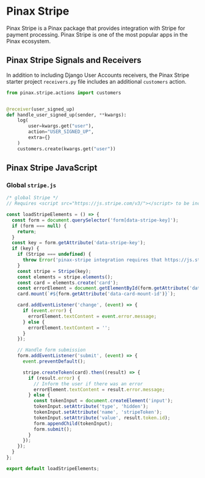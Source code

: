# Pinax Stripe

Pinax Stripe is a Pinax package that provides integration with Stripe for payment processing. Pinax Stripe is one of the most popular apps in the Pinax ecosystem.

## Pinax Stripe Signals and Receivers

In addition to including Django User Accounts receivers, the Pinax Stripe starter project ```receivers.py``` file includes an additional ```customers``` action.

```python
from pinax.stripe.actions import customers


@receiver(user_signed_up)
def handle_user_signed_up(sender, **kwargs):
    log(
        user=kwargs.get("user"),
        action="USER_SIGNED_UP",
        extra={}
    )
    customers.create(kwargs.get("user"))
```

## Pinax Stripe JavaScript

### Global ```stripe.js```

<!--
https://github.com/pinax/pinax-starter-projects/blob/<project_name>/static/src/js/apps/pinax-stripe.js
-->

```javascript
/* global Stripe */
// Requires <script src="https://js.stripe.com/v3/"></script> to be included in your page

const loadStripeElements = () => {
  const form = document.querySelector('form[data-stripe-key]');
  if (form === null) {
    return;
  }
  const key = form.getAttribute('data-stripe-key');
  if (key) {
    if (Stripe === undefined) {
      throw Error('pinax-stripe integration requires that https://js.stripe.com/v3/ is loaded in a script tag in your page.');
    }
    const stripe = Stripe(key);
    const elements = stripe.elements();
    const card = elements.create('card');
    const errorElement = document.getElementById(form.getAttribute('data-card-errors-id'));
    card.mount(`#${form.getAttribute('data-card-mount-id')}`);

    card.addEventListener('change', (event) => {
      if (event.error) {
        errorElement.textContent = event.error.message;
      } else {
        errorElement.textContent = '';
      }
    });

    // Handle form submission
    form.addEventListener('submit', (event) => {
      event.preventDefault();

      stripe.createToken(card).then((result) => {
        if (result.error) {
          // Inform the user if there was an error
          errorElement.textContent = result.error.message;
        } else {
          const tokenInput = document.createElement('input');
          tokenInput.setAttribute('type', 'hidden');
          tokenInput.setAttribute('name', 'stripeToken');
          tokenInput.setAttribute('value', result.token.id);
          form.appendChild(tokenInput);
          form.submit();
        }
      });
    });
  }
};

export default loadStripeElements;
```
